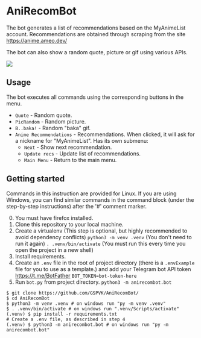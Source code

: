 # AniRecomBot

The bot generates a list of recommendations based on the MyAnimeList account.
Recommendations are obtained through scraping from the site https://anime.ameo.dev/

The bot can also show a random quote, picture or gif using various APIs.

![](demo.gif)

## Usage

The bot executes all commands using the corresponding buttons in the menu.

- `Quote` - Random quote.
- `PicRandom` - Random picture.
- `B..baka!` - Random "baka" gif.
- `Anime Recommendations` - Recommendations. When clicked, it will ask for a nickname for "MyAnimeList". Has its own
  submenu:
    - `Next` - Show next recommendation.
    - `Update recs` - Update list of recommendations.
    - `Main Menu` - Return to the main menu.

## Getting started

Commands in this instruction are provided for Linux. If you are using Windows, you can find similar commands in the
command block (under the step-by-step instructions) after the '#' comment marker.

0. You must have firefox installed.
1. Clone this repository to your local machine.
2. Create a virtualenv (This step is optional, but highly recommended to avoid dependency conflicts)
   `python3 -m venv .venv` (You don't need to run it again)
   `. .venv/bin/activate` (You must run this every time you open the project in a new shell)
3. Install requirements.
4. Create an `.env` file in the root of project directory (there is a `.envExample` file for you to use as a template.) and add your Telegram bot API token https://t.me/BotFather
   `BOT_TOKEN=bot-token-here`
5. Run `bot.py` from project directory.
    `python3 -m anirecombot.bot`

```shell
$ git clone https://github.com/GSPVK/AniRecomBot/
$ cd AniRecomBot
$ python3 -m venv .venv # on windows run "py -m venv .venv"
$ . .venv/bin/activate # on windows run ".venv/Scripts/activate"
(.venv) $ pip install -r requirements.txt
# Create a .env file, as described in step 4
(.venv) $ python3 -m anirecombot.bot # on windows run "py -m anirecombot.bot"
```
